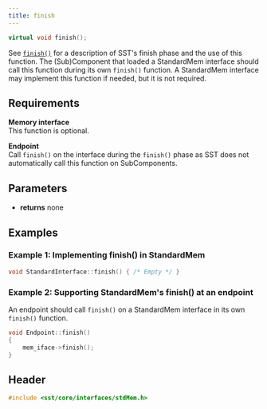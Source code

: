 ```yaml
---
title: finish
---
```


```cpp
virtual void finish();
```

See [`finish()`](../../component/lifecycle/finish) for a description of SST's finish phase and the use of this function. The (Sub)Component that loaded a StandardMem interface should call this function during its own `finish()` function. A StandardMem interface may implement this function if needed, but it is not required.

## Requirements
**Memory interface** &nbsp;  
This function is optional.

**Endpoint** &nbsp;  
Call `finish()` on the interface during the `finish()` phase as SST does not automatically call this function on SubComponents. 


## Parameters
* **returns** none


## Examples

### Example 1: Implementing finish() in StandardMem
<!--- SOURCE_CODE: sst-elements/src/sst/elements/memHierarchy/standardInterface.cc --->
```cpp title="Excerpt from sst-elements/src/sst/elements/memHierarchy/standardInterface.cc"
void StandardInterface::finish() { /* Empty */ }
```

### Example 2: Supporting StandardMem's finish() at an endpoint
An endpoint should call `finish()` on a StandardMem interface in its own `finish()` function.
```cpp
void Endpoint::finish() 
{
    mem_iface->finish();
}
```

## Header
```cpp
#include <sst/core/interfaces/stdMem.h>
```